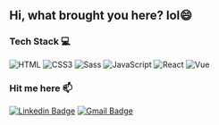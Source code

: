 ## Hi, what brought you here? lol😄

### Tech Stack 💻
![HTML](https://img.shields.io/badge/HTML5-E34F26?style=flat-square&logo&logo=html5&logoColor=white)
![CSS3](https://img.shields.io/badge/CSS3-1572B6?style=flat-square&logo&logo=css3&logoColor=white)
![Sass](https://img.shields.io/badge/Sass-CC6699?style=flat-square&logo&logo=sass&logoColor=white)
![JavaScript](https://img.shields.io/badge/JavaScript-323330?style=flat-square&logo&logo=javascript&logoColor=F7DF1E)
![React](https://img.shields.io/badge/React-20232A?style=flat-square&logo&logo=react&logoColor=61DAFB)
![Vue](https://img.shields.io/badge/Vue.js-35495E?style=flat-square&logo&logo=vue.js&logoColor=4FC08D)

### Hit me here 📫
[![Linkedin Badge](https://img.shields.io/badge/-MuhammadAlbab-blue?style=flat-square&logo=Linkedin&logoColor=white&link=https://www.linkedin.com/in/muhammad-albab-88b1641ba/)](https://www.linkedin.com/in/muhammad-albab-88b1641ba/)
[![Gmail Badge](https://img.shields.io/badge/-mrizkialbab@gmail.com-c14438?style=flat-square&logo=Gmail&logoColor=white&link=mailto:mrizkialbab@gmail.com)](mailto:mrizkialbab@gmail.com)

<!--
**MuhammadAlbab/MuhammadAlbab** is a ✨ _special_ ✨ repository because its `README.md` (this file) appears on your GitHub profile.

Here are some ideas to get you started:
- 👋 Hi there
- 🔭 I’m currently working on ...
- 🌱 I’m currently learning ...
- 👯 I’m looking to collaborate on ...
- 🤔 I’m looking for help with ...
- 💬 Ask me about ...
- 📫 How to reach me: ...
- 😄 Pronouns: ...
- ⚡ Fun fact: ...
-->
